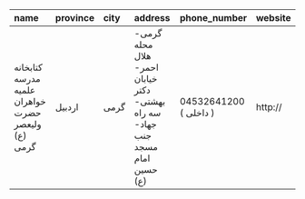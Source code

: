 | name                                              | province   | city   | address                                                                      | phone_number           | website   |
|:--------------------------------------------------|:-----------|:-------|:-----------------------------------------------------------------------------|:-----------------------|:----------|
| کتابخانه مدرسه علمیه خواهران حضرت ولیعصر (ع) گرمی | اردبیل     | گرمی   | گرمی- محله هلال احمر- خیابان دكتر بهشتی- سه راه جهاد- جنب مسجد امام حسین (ع) | 04532641200 ( داخلی  ) | http://   |